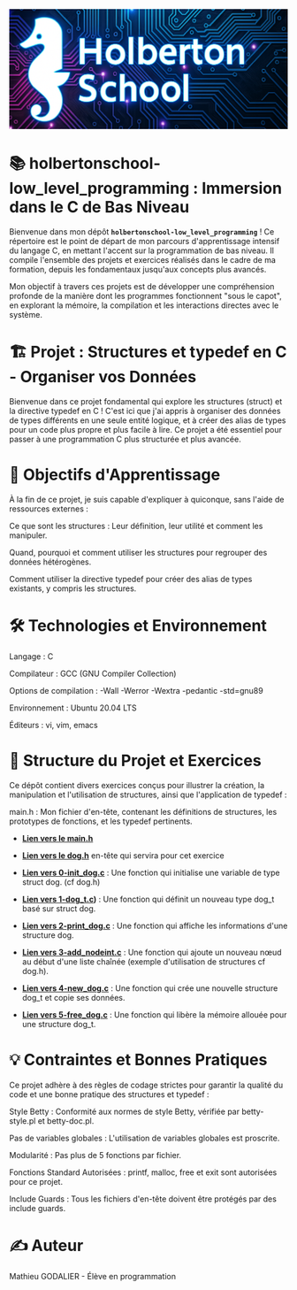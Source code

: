 <img src= "https://github.com/Mathieu7483/Aiko78-Photgraphy/blob/main/holberton%20modif.png">

# 📚 holbertonschool-low_level_programming : Immersion dans le C de Bas Niveau

Bienvenue dans mon dépôt **`holbertonschool-low_level_programming`** ! Ce répertoire est le point de départ de mon parcours d'apprentissage intensif du langage C, en mettant l'accent sur la programmation de bas niveau. Il compile l'ensemble des projets et exercices réalisés dans le cadre de ma formation, depuis les fondamentaux jusqu'aux concepts plus avancés.

Mon objectif à travers ces projets est de développer une compréhension profonde de la manière dont les programmes fonctionnent "sous le capot", en explorant la mémoire, la compilation et les interactions directes avec le système.

# 🏗️ Projet : Structures et typedef en C - Organiser vos Données
Bienvenue dans ce projet fondamental qui explore les structures (struct) et la directive typedef en C ! C'est ici que j'ai appris à organiser des données de types différents en une seule entité logique, et à créer des alias de types pour un code plus propre et plus facile à lire. Ce projet a été essentiel pour passer à une programmation C plus structurée et plus avancée.

# 🎯 Objectifs d'Apprentissage
À la fin de ce projet, je suis capable d'expliquer à quiconque, sans l'aide de ressources externes :

Ce que sont les structures : Leur définition, leur utilité et comment les manipuler.

Quand, pourquoi et comment utiliser les structures pour regrouper des données hétérogènes.

Comment utiliser la directive typedef pour créer des alias de types existants, y compris les structures.

# 🛠️ Technologies et Environnement
Langage : C

Compilateur : GCC (GNU Compiler Collection)

Options de compilation : -Wall -Werror -Wextra -pedantic -std=gnu89

Environnement : Ubuntu 20.04 LTS

Éditeurs : vi, vim, emacs

# 📖 Structure du Projet et Exercices
Ce dépôt contient divers exercices conçus pour illustrer la création, la manipulation et l'utilisation de structures, ainsi que l'application de typedef :

main.h : Mon fichier d'en-tête, contenant les définitions de structures, les prototypes de fonctions, et les typedef pertinents.
* **[Lien vers le main.h](https://github.com/Mathieu7483/holbertonschool-low_level_programming/blob/main/structures_typedef/main.h)**
* **[Lien vers le dog.h](https://github.com/Mathieu7483/holbertonschool-low_level_programming/blob/main/structures_typedef/dog.h)** en-tête qui servira pour cet exercice

* **[Lien vers 0-init_dog.c]()** : Une fonction qui initialise une variable de type struct dog. (cf dog.h)

* **[Lien vers 1-dog_t.c](https://github.com/Mathieu7483/holbertonschool-low_level_programming/blob/main/structures_typedef/1-init_dog.c))** : Une fonction qui définit un nouveau type dog_t basé sur struct dog.

* **[Lien vers 2-print_dog.c](https://github.com/Mathieu7483/holbertonschool-low_level_programming/blob/main/structures_typedef/2-print_dog.c)** : Une fonction qui affiche les informations d'une structure dog.

* **[Lien vers 3-add_nodeint.c]()** : Une fonction qui ajoute un nouveau nœud au début d'une liste chaînée (exemple d'utilisation de structures cf dog.h).

* **[Lien vers 4-new_dog.c](https://github.com/Mathieu7483/holbertonschool-low_level_programming/blob/main/structures_typedef/4-new_dog.c)** : Une fonction qui crée une nouvelle structure dog_t et copie ses données.

* **[Lien vers 5-free_dog.c](https://github.com/Mathieu7483/holbertonschool-low_level_programming/blob/main/structures_typedef/5-free_dog.c)** : Une fonction qui libère la mémoire allouée pour une structure dog_t.


# 💡 Contraintes et Bonnes Pratiques
Ce projet adhère à des règles de codage strictes pour garantir la qualité du code et une bonne pratique des structures et typedef :

Style Betty : Conformité aux normes de style Betty, vérifiée par betty-style.pl et betty-doc.pl.

Pas de variables globales : L'utilisation de variables globales est proscrite.

Modularité : Pas plus de 5 fonctions par fichier.

Fonctions Standard Autorisées : printf, malloc, free et exit sont autorisées pour ce projet.

Include Guards : Tous les fichiers d'en-tête doivent être protégés par des include guards.


# ✍️ Auteur
Mathieu GODALIER - Élève en programmation
